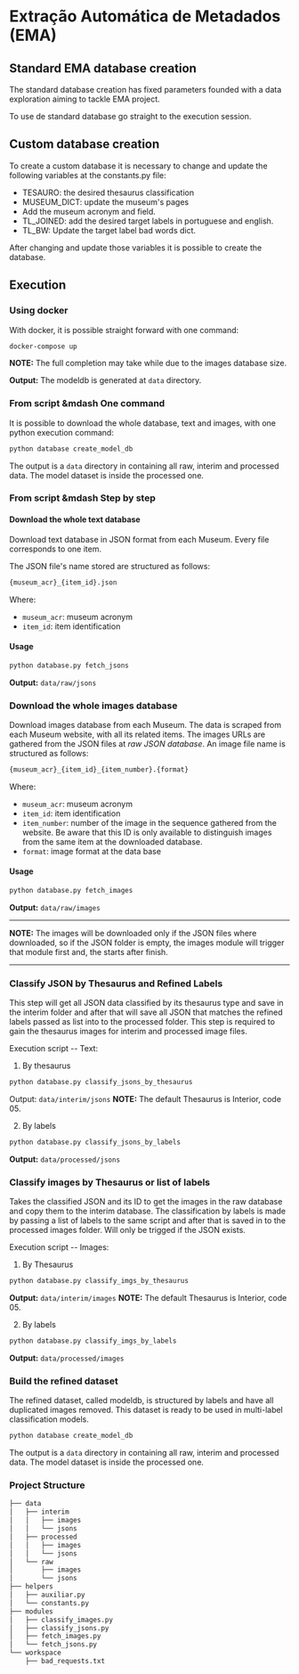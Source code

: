 # Extração Automática de Metadados (EMA)

## Standard EMA database creation

The standard database creation has fixed parameters founded with a data
exploration aiming to tackle EMA project.

To use de standard database go straight to the execution session.

## Custom database creation

To create a custom database it is necessary to change and update the following
variables at the constants.py file:

* TESAURO: the desired thesaurus classification
* MUSEUM_DICT: update the museum's pages
* Add the museum acronym and field.
* TL_JOINED: add the desired target labels in portuguese and english.
* TL_BW: Update the target label bad words dict.

After changing and update those variables it is possible to create the database.

## Execution

### Using docker

With docker, it is possible straight forward with one command:

```bash
docker-compose up
```

**NOTE:** The full completion may take while due to the images database size.

**Output:** The modeldb is generated at ```data``` directory.

### From script &mdash One command

It is possible to download the whole database, text and images, with one python
execution command:

```bash
python database create_model_db
```

The output is a ```data``` directory in containing all raw, interim
and processed data. The model dataset is inside the processed one.

### From script &mdash Step by step

#### Download the whole text database

Download text database in JSON format from each Museum. Every file corresponds
to one item.  

The JSON file's name stored are structured as follows:

```bash
{museum_acr}_{item_id}.json
```

Where:

* `museum_acr`: museum acronym
* `item_id`: item identification

#### Usage

```bash
python database.py fetch_jsons
```
  
**Output:** ```data/raw/jsons```

### Download the whole images database

Download images database from each Museum. The data is scraped from each Museum
website, with all its related items. The images URLs are gathered from the JSON
files at *raw JSON database*. An image file name is structured as follows:

```bash
{museum_acr}_{item_id}_{item_number}.{format}
```

Where:

* `museum_acr`: museum acronym
* `item_id`: item identification
* `item_number`: number of the image in the sequence gathered from the website.
Be aware that this ID is only available to distinguish images from the same
item at the downloaded database.
* `format`: image format at the data base

#### Usage

```bash
python database.py fetch_images
```

**Output:** ```data/raw/images```

-----------

**NOTE:** The images will be downloaded only if the JSON files where
downloaded, so if the JSON folder is empty, the images module will trigger
that module first and, the starts after finish.

-----------

### Classify JSON by Thesaurus and Refined Labels

This step will get all JSON data classified by its thesaurus type and
save in the interim folder and after that will save all JSON that matches
the refined labels passed as list into to the processed folder. This step is
required to gain the thesaurus images for interim and processed image files.

Execution script -- Text:

1. By thesaurus

```bash
python database.py classify_jsons_by_thesaurus
```

Output: ```data/interim/jsons```
**NOTE:** The default Thesaurus is Interior, code 05. 

2. By labels

```bash
python database.py classify_jsons_by_labels
```

**Output:** ```data/processed/jsons```

### Classify images by Thesaurus or list of labels

Takes the classified JSON and its ID to get the images in the raw database
and copy them to the interim database. The classification by labels is made by
passing a list of labels to the same script and after that is saved in to the
processed images folder. Will only be trigged if the JSON exists.

Execution script -- Images:

1. By Thesaurus

```bash
python database.py classify_imgs_by_thesaurus
```

**Output:** ```data/interim/images```
**NOTE:** The default Thesaurus is Interior, code 05. 

2. By labels

```bash
python database.py classify_imgs_by_labels
```

**Output:** ```data/processed/images```

### Build the refined dataset

The refined dataset, called modeldb, is structured by labels and have all
duplicated images removed. This dataset is ready to be used in multi-label
classification models.

```bash
python database create_model_db
```

The output is a ```data``` directory in containing all raw, interim
and processed data. The model dataset is inside the processed one.

### Project Structure

```bash
├── data
│   ├── interim
│   │   ├── images
│   │   └── jsons
│   ├── processed
│   │   ├── images
│   │   └── jsons
│   └── raw
│       ├── images
│       └── jsons
├── helpers
│   ├── auxiliar.py
│   └── constants.py
├── modules
│   ├── classify_images.py
│   ├── classify_jsons.py
│   ├── fetch_images.py
│   └── fetch_jsons.py
└── workspace
    ├── bad_requests.txt
```
